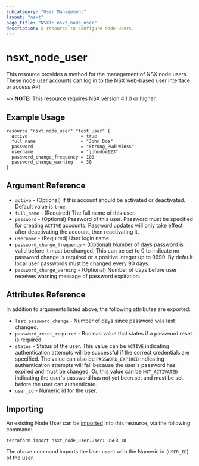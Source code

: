 ```yaml
---
subcategory: "User Management"
layout: "nsxt"
page_title: "NSXT: nsxt_node_user"
description: A resource to configure Node Users.
---
```


# nsxt_node_user

This resource provides a method for the management of NSX node users. These node user accounts can log in to the NSX web-based user interface or access API.

~> **NOTE:** This resource requires NSX version 4.1.0 or higher.

## Example Usage

```hcl
resource "nsxt_node_user" "test_user" {
  active                    = true
  full_name                 = "John Doe"
  password                  = "Str0ng_Pwd!Wins$"
  username                  = "johndoe123"
  password_change_frequency = 180
  password_change_warning   = 30
}
```

## Argument Reference

* `active` - (Optional) If this account should be activated or deactivated. Default value is `true`.
* `full_name` - (Required) The full name of this user.
* `password` - (Optional) Password of this user. Password must be specified for creating `ACTIVE` accounts. Password updates will only take effect after deactivating the account, then reactivating it.
* `username` - (Required) User login name.
* `password_change_frequency` - (Optional) Number of days password is valid before it must be changed. This can be set to 0 to indicate no password change is required or a positive integer up to 9999. By default local user passwords must be changed every 90 days.
* `password_change_warning` - (Optional) Number of days before user receives warning message of password expiration.

## Attributes Reference

In addition to arguments listed above, the following attributes are exported:

* `last_password_change` - Number of days since password was last changed.
* `password_reset_required` - Boolean value that states if a password reset is required.
* `status` - Status of the user. This value can be `ACTIVE` indicating authentication attempts will be successful if the correct credentials are specified. The value can also be `PASSWORD_EXPIRED` indicating authentication attempts will fail because the user's password has expired and must be changed. Or, this value can be `NOT_ACTIVATED` indicating the user's password has not yet been set and must be set before the user can authenticate.
* `user_id` - Numeric id for the user.
## Importing

An existing Node User can be [imported][docs-import] into this resource, via the following command:

[docs-import]: https://www.terraform.io/cli/import
```
terraform import nsxt_node_user.user1 USER_ID
```
The above command imports the User `user1` with the Numeric id (`USER_ID`) of the user.
